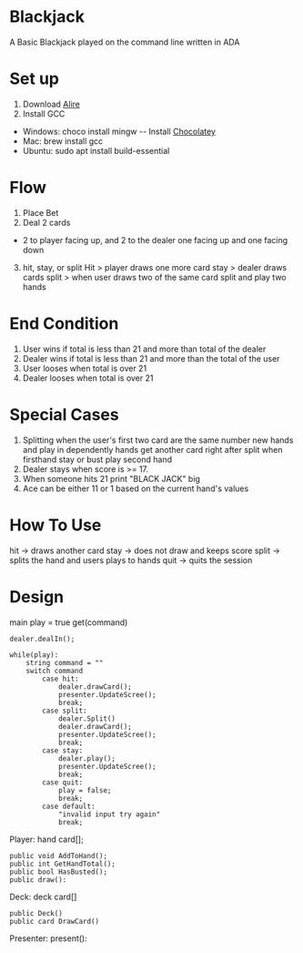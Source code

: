 # Blackjack
A Basic Blackjack played on the command line written in ADA

# Set up
1. Download [Alire](https://ada-lang.io/)
2. Install GCC
- Windows: choco install mingw
-- Install [Chocolatey](https://docs.chocolatey.org/en-us/choco/setup)
- Mac:     brew install gcc
- Ubuntu:  sudo apt install build-essential

# Flow
1. Place Bet
2. Deal 2 cards 
- 2 to player facing up, and 2 to the dealer one facing up and one facing down
3. hit, stay, or split
    Hit    > player draws one more card
    stay   > dealer draws cards
    split  > when user draws two of the same card split and play two hands 

# End Condition
1. User wins if total is less than 21 and more than total of the dealer
2. Dealer wins if total is less than 21 and more than the total of the user
3. User looses when total is over 21
4. Dealer looses when total is over 21

# Special Cases
1. Splitting
    when the user's first two card are the same number 
    new hands and play in dependently
    hands get another card right after split
    when firsthand stay or bust play second hand
2. Dealer stays when score is >= 17.
3. When someone hits 21 print "BLACK JACK" big
4. Ace can be either 11 or 1 based on the current hand's values

# How To Use
hit   -> draws another card
stay  -> does not draw and keeps score
split -> splits the hand and users plays to hands
quit  -> quits the session

# Design 
main
    play = true
    get(command)

    dealer.dealIn();

    while(play):
        string command = ""
        switch command
            case hit:
                dealer.drawCard();
                presenter.UpdateScree();
                break;
            case split:
                dealer.Split()
                dealer.drawCard();
                presenter.UpdateScree();
                break;
            case stay:
                dealer.play();
                presenter.UpdateScree();
                break;
            case quit:
                play = false;
                break;
            case default:
                "invalid input try again"
                break;

Player:
  hand card[];
    
    public void AddToHand();
    public int GetHandTotal();
    public bool HasBusted();
    public draw():



Deck:
    deck card[]


    public Deck()
    public card DrawCard()

Presenter:
    present():

```mermaide

```
